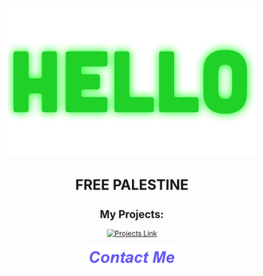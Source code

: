 <p align="center">
  <img src="https://github.com/Sniperplank/Sniperplank/blob/main/hello.png" alt="Hello" />
</p>
<h1 align="center">FREE PALESTINE</h1>

<h2 align="center">My Projects:</h2>
<p align="center">
  <a href="https://sniperplank.github.io/projects/">
    <img src="https://readme-typing-svg.demolab.com?font=Fira+Code&size=30&duration=2000&pause=1000&center=true&vCenter=true&color=ffd300&width=400&lines=personal+website;sekure+password;project+manager;chrome+extension;random+quotes;discord+bot;KeepTyping;Wordorizer" alt="Projects Link" /></a>
</p>

<p align="center">
<a href="https://sniperplank.github.io/ContactMe/">
 <img src="https://github.com/Sniperplank/ContactMe/blob/main/images/contactme.png" alt="Contact Me" />
</a>
</p>
